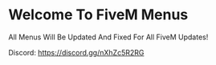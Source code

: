# Welcome To FiveM Menus

All Menus Will Be Updated And Fixed For All FiveM Updates!

Discord: https://discord.gg/nXhZc5R2RG
